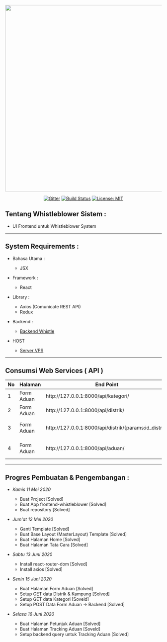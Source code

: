 <p align="center"><img src="https://live.staticflickr.com/65535/49873465473_ac1790f091_b.jpg" width="600px"></p>

<p align="center">
  <a href="https://gitter.im/jayapura_django/community?utm_source=badge&utm_medium=badge&utm_campaign=pr-badge"><img src="https://badges.gitter.im/jayapura_django/community.svg" alt="Gitter" target="_blank"></a>
  <a href="https://github.com/Ekhel/whistleblower/actions"><img src="https://github.com/Ekhel/whistleblower/workflows/Production%20Server/badge.svg" alt="Build Status" target="_blank"></a>
  <a href="https://github.com/Ekhel/whistleblower/blob/master/LICENSE"><img src="https://img.shields.io/badge/License-MIT-green.svg" alt="License: MIT" target="_blank"></a>
</p>

## Tentang Whistleblower Sistem :
  - UI Frontend untuk Whistleblower System

  ----------------------------------------------------------------------------------------------------------------------

  ## System Requirements :
* Bahasa Utama :
  - JSX

* Framework :
  - React

* Library :
  - Axios (Comunicate REST API)
  - Redux

* Backend :
  - [Backend Whistle](https://github.com/jayapura-dev/backend-whistleblower)

* HOST
  - [Server VPS]()

-----------------------------------------------------------------------------------------------------------------------

## Consumsi Web Services ( API )

<table class="small table">
    <thead>
      <tr>
        <th>No</th>
        <th>Halaman</th>
        <th>End Point</th>
        <th>Element</th>
        <th>Method</th>
      </tr>
    </thead>
    <tbody>
      <tr>
        <td>1</td>
        <td>Form Aduan</td>
        <td>http://127.0.0.1:8000/api/kategori/</td>
        <td>Dropdownlist (Kategori)</td>
        <td> GET </td>
      </tr>
      <tr>
        <td>2</td>
        <td>Form Aduan</td>
        <td>http://127.0.0.1:8000/api/distrik/</td>
        <td>Dropdownlist (Distrik)</td>
        <td> GET </td>
      </tr>
      <tr>
        <td>3</td>
        <td>Form Aduan</td>
        <td>http://127.0.0.1:8000/api/distrik/{params:id_distrik}</td>
        <td>Nested Dropdownlist (Kampung)</td>
        <td> GET </td>
      </tr>
      <tr>
        <td>4</td>
        <td>Form Aduan</td>
        <td>http://127.0.0.1:8000/api/aduan/</td>
        <td>Button Submit (Data Form)</td>
        <td> POST, GET (Callback) </td>
      </tr>
    </tbody>
</table>

-----------------------------------------------------------------------------------------------------------------------

## Progres Pembuatan & Pengembangan :

* *Kamis 11 Mei 2020*
  - Buat Project [Solved]
  - Buat App frontend-whistleblower [Solved]
  - Buat repository [Solved]

* *Jum'at 12 Mei 2020*
  - Ganti Template [Solved]
  - Buat Base Layout (MasterLayout) Template [Solved]
  - Buat Halaman Home [Solved]
  - Buat Halaman Tata Cara [Solved]

* *Sabtu 13 Juni 2020*
  - Install react-router-dom [Solved]
  - Install axios [Solved]

* *Senin 15 Juni 2020*
  - Buat Halaman Form Aduan [Solved]
  - Setup GET data Distrik & Kampung [Solved]
  - Setup GET data Kategori [Soveld]  
  - Setup POST Data Form Aduan -> Backend [Solved]

* *Selasa 16 Juni 2020*
  - Buat Halaman Petunjuk Aduan [Solved]
  - Buat Halaman Tracking Aduan [Soveld]
  - Setup backend query untuk Tracking Aduan [Solved]
